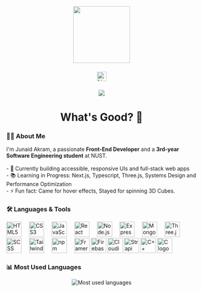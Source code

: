 <div align="center">
  <img height="150" src="https://media.giphy.com/media/M9gbBd9nbDrOTu1Mqx/giphy.gif" />
</div>

###

<div align="center">
 <a href="https://www.linkedin.com/in/](https://www.linkedin.com/in/junaid-akram-jd/" target="_blank">
    <img src="https://img.shields.io/static/v1?message=LinkedIn&logo=linkedin&label=&color=0077B5&logoColor=white&labelColor=&style=for-the-badge" height="25" alt="LinkedIn logo" />
  </a>
  

###

<div align="center">
  <img src="https://visitor-badge.laobi.icu/badge?page_id=junaidakram1.junaidakram1&" />
</div>

###

<h1 align="center">What's Good? 👋</h1>

###

<h3 align="left">👨‍💻 About Me</h3>

<p align="left">
  I'm Junaid Akram, a passionate <strong>Front-End Developer</strong> and a <strong>3rd-year Software Engineering student</strong> at NUST.<br><br>
  - 🔭 Currently building accessible, responsive UIs and full-stack web apps<br>
  - 📚 Learning in Progress: Next.js, Typescript, Three.js, Systems Design and Performance Optimization<br>
  - ⚡ Fun fact: Came for hover effects, Stayed for spinning 3D Cubes.
</p>

###

<h3 align="left">🛠 Languages & Tools</h3>

<div align="left">
  <img src="https://cdn.jsdelivr.net/gh/devicons/devicon/icons/html5/html5-original.svg" height="40" alt="HTML5 logo" />
  <img width="12" />
  <img src="https://cdn.jsdelivr.net/gh/devicons/devicon/icons/css3/css3-original.svg" height="40" alt="CSS3 logo" />
  <img width="12" />
  <img src="https://cdn.jsdelivr.net/gh/devicons/devicon/icons/javascript/javascript-original.svg" height="40" alt="JavaScript logo" />
  <img width="12" />
  <img src="https://cdn.jsdelivr.net/gh/devicons/devicon/icons/react/react-original.svg" height="40" alt="React logo" />
  <img width="12" />
  <img src="https://cdn.jsdelivr.net/gh/devicons/devicon/icons/nodejs/nodejs-original.svg" height="40" alt="Node.js logo" />
  <img width="12" />
  <img src="https://cdn.jsdelivr.net/gh/devicons/devicon/icons/express/express-original.svg" height="40" alt="Express logo" />
  <img width="12" />
  <img src="https://cdn.jsdelivr.net/gh/devicons/devicon/icons/mongodb/mongodb-original.svg" height="40" alt="MongoDB logo" />
  <img width="12" />
  <img src="https://cdn.jsdelivr.net/gh/devicons/devicon/icons/threejs/threejs-original.svg" height="40" alt="Three.js logo" />
  <img width="12" />
  <img src="https://cdn.jsdelivr.net/gh/devicons/devicon/icons/sass/sass-original.svg" height="40" alt="SCSS logo" />
  <img width="12" />
  <img src="https://cdn.jsdelivr.net/gh/devicons/devicon/icons/tailwindcss/tailwindcss-plain.svg" height="40" alt="Tailwind logo" />
  <img width="12" />
  <img src="https://cdn.jsdelivr.net/gh/devicons/devicon/icons/npm/npm-original-wordmark.svg" height="40" alt="npm logo" />
  <img width="12" />
  <img src="https://skillicons.dev/icons?i=framer" height="40" alt="Framer Motion logo" />
  <!-- Firebase -->
<img src="https://cdn.jsdelivr.net/gh/devicons/devicon/icons/firebase/firebase-plain-wordmark.svg" height="40" alt="Firebase logo" />

<!-- Cloudinary (use Skillicons or image link) -->
<img src="https://api.iconify.design/simple-icons/cloudinary.svg" height="40" alt="Cloudinary logo" />

<!-- Strapi -->
<img src="https://cdn.jsdelivr.net/gh/devicons/devicon/icons/strapi/strapi-plain.svg" height="40" alt="Strapi logo" />

<!-- C++ -->
<img src="https://cdn.jsdelivr.net/gh/devicons/devicon/icons/cplusplus/cplusplus-original.svg" height="40" alt="C++ logo" />

<!-- C -->
<img src="https://cdn.jsdelivr.net/gh/devicons/devicon/icons/c/c-original.svg" height="40" alt="C logo" />

</div>

###

<h3 align="left">📊 Most Used Languages</h3>

<div align="center">
  <img src="https://github-readme-stats.vercel.app/api/top-langs/?username=junaidakram1&layout=compact&theme=dark&langs_count=6" alt="Most used languages" />
</div>
